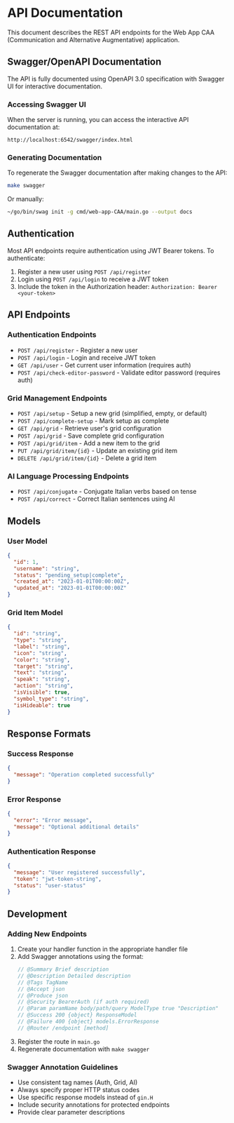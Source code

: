 # API Documentation

This document describes the REST API endpoints for the Web App CAA (Communication and Alternative Augmentative) application.

## Swagger/OpenAPI Documentation

The API is fully documented using OpenAPI 3.0 specification with Swagger UI for interactive documentation.

### Accessing Swagger UI

When the server is running, you can access the interactive API documentation at:

```
http://localhost:6542/swagger/index.html
```

### Generating Documentation

To regenerate the Swagger documentation after making changes to the API:

```bash
make swagger
```

Or manually:

```bash
~/go/bin/swag init -g cmd/web-app-CAA/main.go --output docs
```

## Authentication

Most API endpoints require authentication using JWT Bearer tokens. To authenticate:

1. Register a new user using `POST /api/register`
2. Login using `POST /api/login` to receive a JWT token
3. Include the token in the Authorization header: `Authorization: Bearer <your-token>`

## API Endpoints

### Authentication Endpoints

- `POST /api/register` - Register a new user
- `POST /api/login` - Login and receive JWT token
- `GET /api/user` - Get current user information (requires auth)
- `POST /api/check-editor-password` - Validate editor password (requires auth)

### Grid Management Endpoints

- `POST /api/setup` - Setup a new grid (simplified, empty, or default)
- `POST /api/complete-setup` - Mark setup as complete
- `GET /api/grid` - Retrieve user's grid configuration
- `POST /api/grid` - Save complete grid configuration
- `POST /api/grid/item` - Add a new item to the grid
- `PUT /api/grid/item/{id}` - Update an existing grid item
- `DELETE /api/grid/item/{id}` - Delete a grid item

### AI Language Processing Endpoints

- `POST /api/conjugate` - Conjugate Italian verbs based on tense
- `POST /api/correct` - Correct Italian sentences using AI

## Models

### User Model
```json
{
  "id": 1,
  "username": "string",
  "status": "pending_setup|complete",
  "created_at": "2023-01-01T00:00:00Z",
  "updated_at": "2023-01-01T00:00:00Z"
}
```

### Grid Item Model
```json
{
  "id": "string",
  "type": "string",
  "label": "string",
  "icon": "string",
  "color": "string",
  "target": "string",
  "text": "string",
  "speak": "string",
  "action": "string",
  "isVisible": true,
  "symbol_type": "string",
  "isHideable": true
}
```

## Response Formats

### Success Response
```json
{
  "message": "Operation completed successfully"
}
```

### Error Response
```json
{
  "error": "Error message",
  "message": "Optional additional details"
}
```

### Authentication Response
```json
{
  "message": "User registered successfully",
  "token": "jwt-token-string",
  "status": "user-status"
}
```

## Development

### Adding New Endpoints

1. Create your handler function in the appropriate handler file
2. Add Swagger annotations using the format:
   ```go
   // @Summary Brief description
   // @Description Detailed description
   // @Tags TagName
   // @Accept json
   // @Produce json
   // @Security BearerAuth (if auth required)
   // @Param paramName body/path/query ModelType true "Description"
   // @Success 200 {object} ResponseModel
   // @Failure 400 {object} models.ErrorResponse
   // @Router /endpoint [method]
   ```
3. Register the route in `main.go`
4. Regenerate documentation with `make swagger`

### Swagger Annotation Guidelines

- Use consistent tag names (Auth, Grid, AI)
- Always specify proper HTTP status codes
- Use specific response models instead of `gin.H`
- Include security annotations for protected endpoints
- Provide clear parameter descriptions
